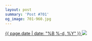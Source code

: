 ```yaml
---
layout: post
summary: 'Post #701'
og_image: 701-960.jpg
---
```


<p>
 <time>
  <a href="/701">
   {{ page.date | date: "%B %-d, %Y" }}
  </a>
 </time>
 <a href="/701">
  <img sizes="(min-width: 700px) 50vw, calc(100vw - 2rem)" src="{{ site.assets_url }}/701-480.jpg" srcset="{{ site.assets_url }}/701-240.jpg 240w, {{ site.assets_url }}/701-480.jpg 480w, {{ site.assets_url }}/701-720.jpg 720w, {{ site.assets_url }}/701-960.jpg 960w"/>
 </a>
</p>
